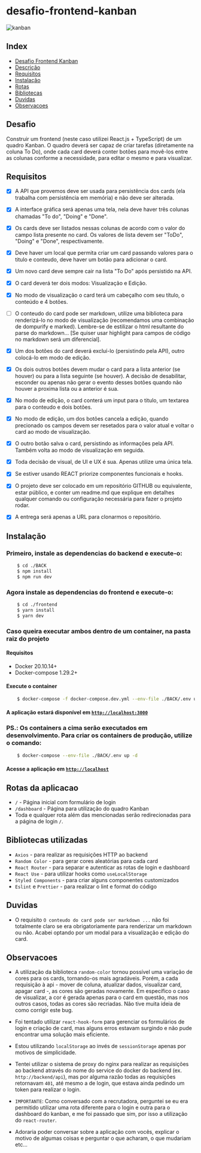 # desafio-frontend-kanban

![kanban](https://user-images.githubusercontent.com/48847394/169169846-1776d112-1081-4889-8fb3-5b817743750d.gif)

## Index

- [Desafio Frontend Kanban](#desafio-frontend-kanban)
- [Descrição](#desafio)
- [Requisitos](#r)
- [Instalação](#instalacao)
- [Rotas](#rotas-da-aplicacao)
- [Bibliotecas](#bibliotecas-utilizadas)
- [Duvidas](#duvidas)
- [Observacoes](#observacoes)

## Desafio

Construir um frontend (neste caso utilizei React.js + TypeScript) de um quadro Kanban. O quadro deverá ser capaz de criar tarefas (diretamente na coluna To Do), onde cada card deverá conter botões para movê-los entre as colunas conforme a necessidade, para editar o mesmo e para visualizar.

## Requisitos

- [x] A API que provemos deve ser usada para persistência dos cards (ela trabalha com persistência em memória) e não deve ser alterada.

- [x] A interface gráfica será apenas uma tela, nela deve haver três colunas chamadas "To do", "Doing" e "Done".

- [x] Os cards deve ser listados nessas colunas de acordo com o valor do campo lista presente no card. Os valores de lista devem ser "ToDo", "Doing" e "Done", respectivamente.

- [x] Deve haver um local que permita criar um card passando valores para o titulo e conteudo, deve haver um botão para adicionar o card.

- [x] Um novo card deve sempre cair na lista "To Do" após persistido na API.

- [x] O card deverá ter dois modos: Visualização e Edição.

- [x] No modo de visualização o card terá um cabeçalho com seu título, o conteúdo e 4 botões.

- [ ] O conteudo do card pode ser markdown, utilize uma biblioteca para renderizá-lo no modo de visualização (recomendamos uma combinação de dompurify e marked). Lembre-se de estilizar o html resultante do parse do markdown... [Se quiser usar highlight para campos de código no markdown será um diferencial].

- [x] Um dos botões do card deverá excluí-lo (persistindo pela API), outro colocá-lo em modo de edição.

- [x] Os dois outros botões devem mudar o card para a lista anterior (se houver) ou para a lista seguinte (se houver). A decisão de desabilitar, esconder ou apenas não gerar o evento desses botões quando não houver a proxima lista ou a anterior é sua.

- [x] No modo de edição, o card conterá um input para o titulo, um textarea para o conteudo e dois botões.

- [x] No modo de edição, um dos botões cancela a edição, quando precionado os campos devem ser resetados para o valor atual e voltar o card ao modo de visualização.

- [x] O outro botão salva o card, persistindo as informações pela API. Também volta ao modo de visualização em seguida.

- [x] Toda decisão de visual, de UI e UX é sua. Apenas utilize uma única tela.

- [x] Se estiver usando REACT priorize componentes funcionais e hooks.

- [x] O projeto deve ser colocado em um repositório GITHUB ou equivalente, estar público, e conter um readme.md que explique em detalhes qualquer comando ou configuração necessária para fazer o projeto rodar.

- [x] A entrega será apenas a URL para clonarmos o repositório.

## Instalação

### Primeiro, instale as dependencias do backend e execute-o:

```bash
    $ cd ./BACK
    $ npm install
    $ npm run dev
```

### Agora instale as dependencias do frontend e execute-o:

```bash
    $ cd ./frontend
    $ yarn install
    $ yarn dev
```

### Caso queira executar ambos dentro de um container, na pasta raiz do projeto

#### Requisitos

- Docker 20.10.14+
- Docker-compose 1.29.2+

#### Execute o container

```bash
    $ docker-compose -f docker-compose.dev.yml --env-file ./BACK/.env up -d
```

#### A aplicação estará disponível em [`http://localhost:3000`](http://localhost:3000)

### PS.: Os containers a cima serão executados em desenvolvimento. Para criar os containers de produção, utilize o comando:

```bash
    $ docker-compose --env-file ./BACK/.env up -d
```

#### Acesse a aplicação em [`http://localhost`](http://localhost)

## Rotas da aplicacao

- `/` - Página inicial com formulário de login
- `/dashboard` - Página para utilização do quadro Kanban
- Toda e qualquer rota além das mencionadas serão redirecionadas para a página de login `/`.

## Bibliotecas utilizadas

- `Axios` - para realizar as requisições HTTP ao backend
- `Random Color` - para gerar cores aleatórias para cada card
- `React Router` - para separar e autenticar as rotas de login e dashboard
- `React Use` - para utilizar hooks como `useLocalStorage`
- `Styled Components` - para criar alguns componentes customizados
- `Eslint` e `Prettier` - para realizar o lint e format do código

## Duvidas

- O requisito `O conteudo do card pode ser markdown ...` não foi totalmente claro se era obrigatoriamente para renderizar um markdown ou não. Acabei optando por um modal para a visualização e edição do card.

## Observacoes

- A utilização da biblioteca `random-color` tornou possível uma variação de cores para os cards, tornando-os mais agradáveis. Porém, a cada requisição à api - mover de coluna, atualizar dados, visualizar card, apagar card -, as cores são geradas novamente. Em específico o caso de visualizar, a cor é gerada apenas para o card em questão, mas nos outros casos, todas as cores são recriadas. Não tive muita ideia de como corrigir este bug.

- Foi tentado utilizar `react-hook-form` para gerenciar os formulários de login e criação de card, mas alguns erros estavam surgindo e não pude encontrar uma solução mais eficiente.

- Estou utilizando `localStorage` ao invés de `sessionStorage` apenas por motivos de simplicidade.

- Tentei utilizar o sistema de proxy do nginx para realizar as requisições ao backend através do nome do service do docker do backend (ex. `http://backend/api`), mas por alguma razão todas as requisições retornavam `401`, até mesmo a de login, que estava ainda pedindo um token para realizar o login.

- `IMPORTANTE`: Como conversado com a recrutadora, perguntei se eu era permitido utilizar uma rota diferente para o login e outra para o dashboard do kanban, e me foi passado que sim, por isso a utilização do `react-router`.

- Adoraria poder conversar sobre a aplicação com vocês, explicar o motivo de algumas coisas e perguntar o que acharam, o que mudariam etc...

